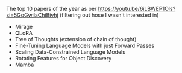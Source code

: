 

The top 10 papers of the year as per https://youtu.be/6iLBWEP1Ols?si=5GoGwilaChiBivhj (filtering out hose I wasn't interested in)
- Mirage
- QLoRA
- Tree of Thoughts (extension of chain of thought)
- Fine-Tuning Language Models with just Forward Passes
- Scaling Data-Constrained Language Models
- Rotating Features for Object Discovery
- Mamba
